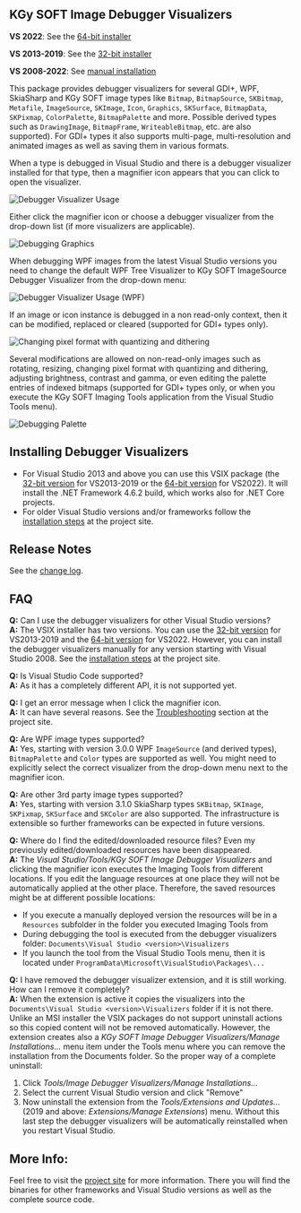 ## KGy SOFT Image Debugger Visualizers

**VS 2022**: See the [64-bit installer](https://marketplace.visualstudio.com/items?itemName=KGySoft.drawing-debugger-visualizers-x64)

**VS 2013-2019**: See the [32-bit installer](https://marketplace.visualstudio.com/items?itemName=KGySoft.drawing-debugger-visualizers)

**VS 2008-2022**: See [manual installation](https://github.com/koszeggy/KGySoft.Drawing.Tools#installing-debugger-visualizers)

This package provides debugger visualizers for several  GDI+, WPF, SkiaSharp and KGy SOFT image types like `Bitmap`, `BitmapSource`, `SKBitmap`, `Metafile`, `ImageSource`, `SKImage`, `Icon`, `Graphics`, `SKSurface`, `BitmapData`, `SKPixmap`, `ColorPalette`, `BitmapPalette` and more. Possible derived types such as `DrawingImage`, `BitmapFrame`, `WriteableBitmap`, etc. are also supported). For GDI+ types it also supports multi-page, multi-resolution and animated images as well as saving them in various formats.

When a type is debugged in Visual Studio and there is a debugger visualizer installed for that type, then a magnifier icon appears that you can click to open the visualizer.

![Debugger Visualizer Usage](https://kgysoft.net/images/DebuggerVisualizerUsage.png)

Either click the magnifier icon or choose a debugger visualizer from the drop-down list (if more visualizers are applicable).

![Debugging Graphics](https://kgysoft.net/images/DebugGraphics.png)

When debugging WPF images from the latest Visual Studio versions you need to change the default WPF Tree Visualizer to KGy SOFT ImageSource Debugger Visualizer from the drop-down menu:

![Debugger Visualizer Usage (WPF)](https://kgysoft.net/images/DebuggerVisualizerWpfUsage.png)

If an image or icon instance is debugged in a non read-only context, then it can be modified, replaced or cleared (supported for GDI+ types only).

![Changing pixel format with quantizing and dithering](https://kgysoft.net/images/Quantizing.png)

Several modifications are allowed on non-read-only images such as rotating, resizing, changing pixel format with quantizing and dithering, adjusting brightness, contrast and gamma, or even editing the palette entries of indexed bitmaps (supported for GDI+ types only, or when you execute the KGy SOFT Imaging Tools application from the Visual Studio Tools menu).

![Debugging Palette](https://kgysoft.net/images/DebugPalette.png)

## Installing Debugger Visualizers

* For Visual Studio 2013 and above you can use this VSIX package (the [32-bit version](https://marketplace.visualstudio.com/items?itemName=KGySoft.drawing-debugger-visualizers) for VS2013-2019 or the [64-bit version](https://marketplace.visualstudio.com/items?itemName=KGySoft.drawing-debugger-visualizers-x64) for VS2022). It will install the .NET Framework 4.6.2 build, which works also for .NET Core projects.
* For older Visual Studio versions and/or frameworks follow the [installation steps](https://github.com/koszeggy/KGySoft.Drawing.Tools#installing-debugger-visualizers) at the project site.

## Release Notes

See the [change log](https://github.com/koszeggy/KGySoft.Drawing.Tools/blob/master/changelog.txt).

## FAQ

**Q:** Can I use the debugger visualizers for other Visual Studio versions?
<br/>**A:** The VSIX installer has two versions. You can use the [32-bit version](https://marketplace.visualstudio.com/items?itemName=KGySoft.drawing-debugger-visualizers) for VS2013-2019 and the [64-bit version](https://marketplace.visualstudio.com/items?itemName=KGySoft.drawing-debugger-visualizers-x64) for VS2022. However, you can install the debugger visualizers manually for any version starting with Visual Studio 2008. See the [installation steps](https://github.com/koszeggy/KGySoft.Drawing.Tools#installing-debugger-visualizers) at the project site.

**Q:** Is Visual Studio Code supported?
<br/>**A:** As it has a completely different API, it is not supported yet.

**Q:** I get an error message when I click the magnifier icon.
<br/>**A:** It can have several reasons. See the [Troubleshooting](https://github.com/koszeggy/KGySoft.Drawing.Tools#troubleshooting) section at the project site.

**Q:** Are WPF image types supported?
<br/>**A:** Yes, starting with version 3.0.0 WPF `ImageSource` (and derived types), `BitmapPalette` and `Color` types are supported as well. You might need to explicitly select the correct visualizer from the drop-down menu next to the magnifier icon.

**Q:** Are other 3rd party image types supported?
<br/>**A:** Yes, starting with version 3.1.0 SkiaSharp types `SKBitmap`, `SKImage`, `SKPixmap`, `SKSurface` and `SKColor` are also supported. The infrastructure is extensible so further frameworks can be expected in future versions.

**Q:** Where do I find the edited/downloaded resource files? Even my previously edited/downloaded resources have been disappeared.
<br/>**A:** The _Visual Studio/Tools/KGy SOFT Image Debugger Visualizers_ and clicking the magnifier icon executes the Imaging Tools from different locations. If you edit the language resources at one place they will not be automatically applied at the other place. Therefore, the saved resources might be at different possible locations:
* If you execute a manually deployed version the resources will be in a `Resources` subfolder in the folder you executed Imaging Tools from
* During debugging the tool is executed from the debugger visualizers folder: `Documents\Visual Studio <version>\Visualizers`
* If you launch the tool from the Visual Studio Tools menu, then it is located under `ProgramData\Microsoft\VisualStudio\Packages\...`

**Q:** I have removed the debugger visualizer extension, and it is still working. How can I remove it completely?
<br/>**A:** When the extension is active it copies the visualizers into the `Documents\Visual Studio <version>\Visualizers` folder if it is not there. Unlike an MSI installer the VSIX packages do not support uninstall actions so this copied content will not be removed automatically. However, the extension creates also a _KGy SOFT Image Debugger Visualizers/Manage Installations..._ menu item under the Tools menu where you can remove the installation from the Documents folder. So the proper way of a complete uninstall:
1. Click _Tools/Image Debugger Visualizers/Manage Installations..._
2. Select the current Visual Studio version and click "Remove"
3. Now uninstall the extension from the _Tools/Extensions and Updates..._ (2019 and above: _Extensions/Manage Extensions_) menu. Without this last step the debugger visualizers will be automatically reinstalled when you restart Visual Studio.

## More Info:

Feel free to visit the [project site](https://github.com/koszeggy/KGySoft.Drawing.Tools) for more information. There you will find the binaries for other frameworks and Visual Studio versions as well as the complete source code.